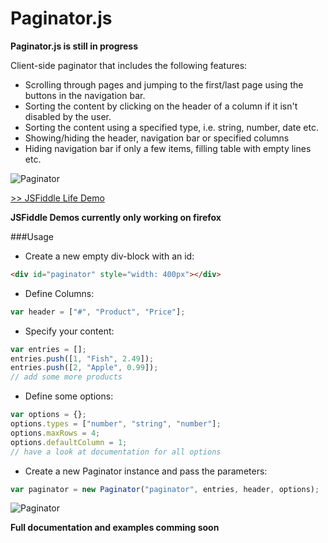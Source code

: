 Paginator.js
============

**Paginator.js is still in progress**

Client-side paginator that includes the following features:
 - Scrolling through pages and jumping to the first/last page using the buttons in the navigation bar.
 - Sorting the content by clicking on the header of a column if it isn't disabled by the user.
 - Sorting the content using a specified type, i.e. string, number, date etc.
 - Showing/hiding the header, navigation bar or specified columns
 - Hiding navigation bar if only a few items, filling table with empty lines etc.

![Paginator](https://ninjadevs.files.wordpress.com/2014/10/paginator.png)

[>> JSFiddle Life Demo](http://jsfiddle.net/jy3ffyag/)

**JSFiddle Demos currently only working on firefox**

###Usage

+ Create a new empty div-block with an id:

```html
<div id="paginator" style="width: 400px"></div>
```

+ Define Columns:

```javascript
var header = ["#", "Product", "Price"];
```

+ Specify your content:

```javascript
var entries = [];
entries.push([1, "Fish", 2.49]);
entries.push([2, "Apple", 0.99]);
// add some more products
```

+ Define some options:

```javascript
var options = {};
options.types = ["number", "string", "number"];
options.maxRows = 4;
options.defaultColumn = 1;
// have a look at documentation for all options
```

+ Create a new Paginator instance and pass the parameters:

```javascript
var paginator = new Paginator("paginator", entries, header, options);
```

![Paginator](https://ninjadevs.files.wordpress.com/2014/10/paginator.png)


**Full documentation and examples comming soon**
